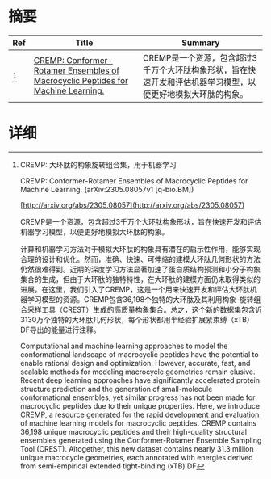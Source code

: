 # 摘要

| Ref | Title | Summary |
| --- | --- | --- |
| [^1] | [CREMP: Conformer-Rotamer Ensembles of Macrocyclic Peptides for Machine Learning.](http://arxiv.org/abs/2305.08057) | CREMP是一个资源，包含超过3千万个大环肽构象形状，旨在快速开发和评估机器学习模型，以便更好地模拟大环肽的构象。 |

# 详细

[^1]: CREMP: 大环肽的构象旋转组合集，用于机器学习

    CREMP: Conformer-Rotamer Ensembles of Macrocyclic Peptides for Machine Learning. (arXiv:2305.08057v1 [q-bio.BM])

    [http://arxiv.org/abs/2305.08057](http://arxiv.org/abs/2305.08057)

    CREMP是一个资源，包含超过3千万个大环肽构象形状，旨在快速开发和评估机器学习模型，以便更好地模拟大环肽的构象。

    

    计算和机器学习方法对于模拟大环肽的构象具有潜在的启示性作用，能够实现合理的设计和优化。然而，准确、快速、可伸缩的建模大环肽几何形状的方法仍然很难得到。近期的深度学习方法显著加速了蛋白质结构预测和小分子构象集合的生成，但由于大环肽的独特特性，在大环肽的建模方面仍未取得类似的进展。在这里，我们引入了CREMP，这是一个用来快速开发和评估大环肽机器学习模型的资源。CREMP包含36,198个独特的大环肽及其利用构象-旋转组合采样工具（CREST）生成的高质量构象集合。总之，这个新的数据集包含近3130万个独特的大环肽几何形状，每个形状都用半经验扩展紧束缚（xTB）DF导出的能量进行注释。

    Computational and machine learning approaches to model the conformational landscape of macrocyclic peptides have the potential to enable rational design and optimization. However, accurate, fast, and scalable methods for modeling macrocycle geometries remain elusive. Recent deep learning approaches have significantly accelerated protein structure prediction and the generation of small-molecule conformational ensembles, yet similar progress has not been made for macrocyclic peptides due to their unique properties. Here, we introduce CREMP, a resource generated for the rapid development and evaluation of machine learning models for macrocyclic peptides. CREMP contains 36,198 unique macrocyclic peptides and their high-quality structural ensembles generated using the Conformer-Rotamer Ensemble Sampling Tool (CREST). Altogether, this new dataset contains nearly 31.3 million unique macrocycle geometries, each annotated with energies derived from semi-empirical extended tight-binding (xTB) DF
    

